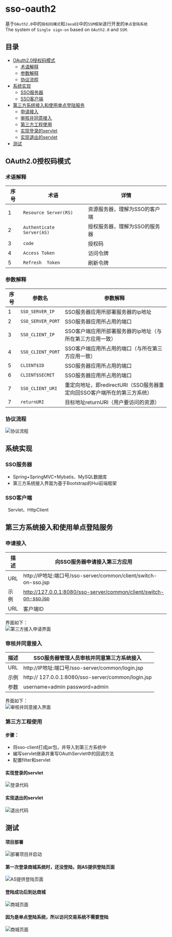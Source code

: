 sso-oauth2
=====
基于`OAuth2.0`中的`授权码模式`和`JavaEE`中的`SSM框架`进行开发的`单点登陆系统`<br>
The system of `Single sign-on` based on `OAuth2.0` and `SSM`.

## 目录
* [OAuth2.0授权码模式](#OAuth2.0授权码模式)
    * [术语解释](#术语解释)
    * [参数解释](#参数解释)
    * [协议流程](#协议流程)
* [系统实现](#系统实现)
    * [SSO服务器](#SSO服务器)
    * [SSO客户端](#SSO客户端)
* [第三方系统接入和使用单点登陆服务](#第三方系统接入和使用单点登陆服务)
    * [申请接入](#申请接入)
    * [审核并同意接入](#审核并同意接入)
    * [第三方工程使用](#第三方工程使用)
    * [实现登录的servlet](#实现登录的servlet)
    * [实现退出的servlet](#实现退出的servlet)
* [测试](#测试)

OAuth2.0授权码模式
-----
### 术语解释
|序号|术语|详情|
|---|----|-----|
|1|`Resource Server(RS)`|资源服务器，理解为SSO的客户端|
|2|`Authenticate Server(AS)`|授权服务器，理解为SSO的服务器|
|3|`code`|授权码|
|4|`Access Token`|访问令牌|
|5|`Refresh  Token`|刷新令牌|

### 参数解释
|序号|参数名|参数解释|
|---|----|-----|
|1|`SSO_SERVER_IP`|SSO服务器应用所部署服务器的ip地址|
|2|`SSO_SERVER_PORT`|SSO服务器应用所占用的端口|
|3|`SSO_CLIENT_IP`|SSO客户端应用所部署服务器的ip地址（与所在第三方应用一致）|
|4|`SSO_CLIENT_PORT`|SSO客户端应用所占用的端口（与所在第三方应用一致）|
|5|`CLIENT$ID`|SSO服务器应用所占用的端口|
|6|`CLIENT$SECRET`|SSO服务器应用所占用的端口|
|7|`SSO_CLIENT_URI`|重定向地址，即redirectURI（SSO服务器重定向回SSO客户端所在的第三方系统）|
|7|`returnURI`|目标地址returnURI（用户要访问的资源）|


### 协议流程
![](/img/sso-oauth2-flow.png "协议流程")


系统实现
-----
### SSO服务器
   * Spring+SpringMVC+Mybatis、MySQL数据库
   * 第三方系统接入界面为基于Bootstrap的Hui前端框架

### SSO客户端
   Servlet、HttpClient

第三方系统接入和使用单点登陆服务
-----
### 申请接入
|描述|向SSO服务器申请接入第三方应用|
|----|-----|
|URL|http://IP地址:端口号/sso-server/common/client/switch-on-sso.jsp|
|示例|http://127.0.0.1:8080/sso-server/common/client/switch-on-sso.jsp|
|URL|客户端ID|

界面如下：<br>
![](/img/第三方接入申请pic.png "第三方接入申请界面")

### 审核并同意接入
|描述|SSO服务器管理人员审核并同意第三方系统接入|
|----|-----|
|URL|http://IP地址:端口号/sso-server/common/login.jsp|
|示例|http:// 127.0.0.1:8080/sso-server/common/login.jsp|
|参数|username=admin password=admin|

界面如下：<br>
![](/img/审核并同意接入pic.png "审核并同意接入界面")

### 第三方工程使用
#### 步骤：  
   * 将sso-client打成jar包，并导入到第三方系统中
   * 编写servlet继承并重写OAuthServlet中的回调方法
   * 配置filter和servlet
#### 实现登录的servlet
![](/img/login-code.png "登录代码")

#### 实现退出的servlet
![](/img/logout-code.png "退出代码")

测试
-----
#### 项目部署
![](/img/running-project.png "部署项目并启动")

#### 第一次登录商城系统时，还没登陆，则AS提供登陆页面
![](/img/toLogin.png "AS提供登陆页面")

#### 登陆成功后到达商城
![](/img/loginToShop.png "商城页面")

#### 因为是单点登陆系统，所以访问交易系统不需要登陆
![](/img/loginToTrade.png "商城页面")
